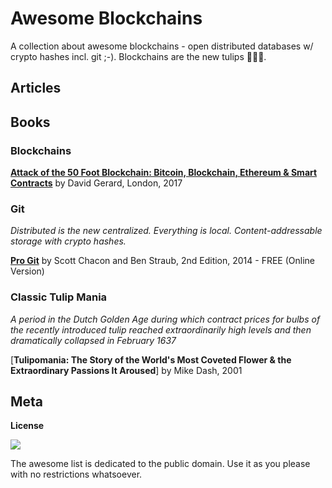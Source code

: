 
# Awesome Blockchains

A collection about awesome blockchains - open distributed databases w/ crypto hashes incl. git ;-).  Blockchains are the new tulips :tulip::tulip::tulip:.


## Articles




## Books

### Blockchains

[**Attack of the 50 Foot Blockchain: Bitcoin, Blockchain, Ethereum & Smart Contracts**](https://davidgerard.co.uk/blockchain/table-of-contents/) by David Gerard, London, 2017 



### Git

_Distributed is the new centralized. Everything is local. Content-addressable storage with crypto hashes._

[**Pro Git**](https://git-scm.com/book) by Scott Chacon and Ben Straub, 2nd Edition, 2014 - FREE (Online Version)

### Classic Tulip Mania 

_A period in the Dutch Golden Age during which contract prices for bulbs of the recently introduced tulip reached extraordinarily high levels and then dramatically collapsed in February 1637_

[**Tulipomania: The Story of the World's Most Coveted Flower & the Extraordinary Passions It Aroused**] by Mike Dash, 2001


## Meta

**License**

![](https://publicdomainworks.github.io/buttons/zero88x31.png)

The awesome list is dedicated to the public domain. Use it as you please with no restrictions whatsoever.
